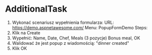 # AdditionalTask
1. Wykonać scenariusz wypełnienia formularza:
URL: https://demo.aspnetawesome.com/
Menu: PopupFormDemo
Steps:
1. Klik na Create
2. Wypełnić: Name, Date, Chef, Meals (3 pozycje) Bonus meal, OK
3. Walidować że jest popup z wiadomością: "dinner created"
4. Klik OK
